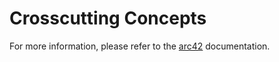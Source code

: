 # Crosscutting Concepts

For more information, please refer to the [arc42](https://docs.arc42.org/section-8/) documentation.
